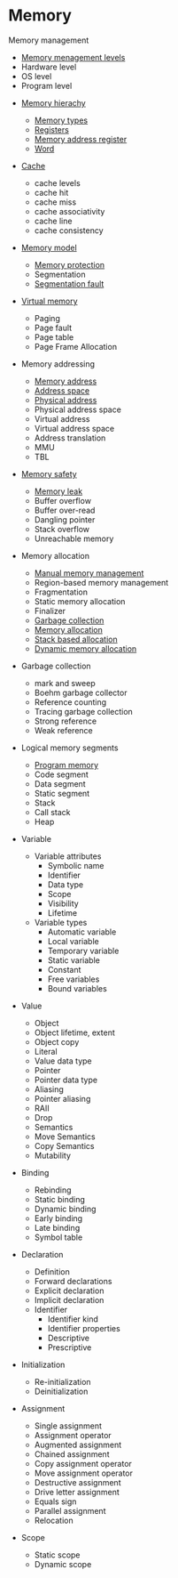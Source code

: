 # Memory

Memory management
- [Memory menagement levels](memory-management-levels.md)
- Hardware level
- OS level
- Program level


* [Memory hierachy](memory-hierarchy.md)
  - [Memory types](memory-types.md)
  - [Registers](registers.md)
  - [Memory address register](mar.md)
  - [Word](word.md)

* [Cache](cache.md)
  - cache levels
  - cache hit
  - cache miss
  - cache associativity
  - cache line
  - cache consistency

* [Memory model](./memory-model.md)
  - [Memory protection](./memory-protection.md)
  - Segmentation
  - [Segmentation fault](./segmentation-fault.md)

* [Virtual memory](./virtual-memory.md)
    - Paging
    - Page fault
    - Page table
    - Page Frame Allocation

* Memory addressing
  - [Memory address](./memory-address.md)
  - [Address space](address-space.md)
  - [Physical address](./physical-address.md)
  - Physical address space
  - Virtual address
  - Virtual address space
  - Address translation
  - MMU
  - TBL

* [Memory safety](./memory-safety.md)
  - [Memory leak](memory-leak.md)
  - Buffer overflow
  - Buffer over-read
  - Dangling pointer
  - Stack overflow
  - Unreachable memory

* Memory allocation
  - [Manual memory management](manual-memory-management.md)
  - Region-based memory management
  - Fragmentation
  - Static memory allocation
  - Finalizer
  - [Garbage collection](garbage-collection.md)
  - [Memory allocation](memory-allocation.md)
  - [Stack based allocation](stack-based-memory-allocation.md)
  - [Dynamic memory allocation](dynamic-memory-allocation.md)
  
* Garbage collection
  - mark and sweep
  - Boehm garbage collector
  - Reference counting
  - Tracing garbage collection
  - Strong reference
  - Weak reference

* Logical memory segments
  - [Program memory](program-memory.md)
  - Code segment
  - Data segment
  - Static segment
  - Stack
  - Call stack
  - Heap


* Variable
  * Variable attributes
    - Symbolic name
    - Identifier
    - Data type
    - Scope
    - Visibility
    - Lifetime
  * Variable types
    - Automatic variable
    - Local variable
    - Temporary variable
    - Static variable
    - Constant
    - Free variables
    - Bound variables


* Value
  - Object
  - Object lifetime, extent
  - Object copy
  - Literal
  - Value data type
  - Pointer
  - Pointer data type
  - Aliasing
  - Pointer aliasing
  - RAII
  - Drop
  - Semantics
  - Move Semantics
  - Copy Semantics
  - Mutability

* Binding
  - Rebinding
  - Static binding
  - Dynamic binding
  - Early binding
  - Late binding
  - Symbol table

* Declaration
  - Definition
  - Forward declarations
  - Explicit declaration
  - Implicit declaration
  - Identifier
    - Identifier kind
    - Identifier properties
    - Descriptive
    - Prescriptive

* Initialization
  - Re-initialization
  - Deinitialization  

* Assignment 
  - Single assignment
  - Assignment operator
  - Augmented assignment
  - Chained assignment
  - Copy assignment operator
  - Move assignment operator
  - Destructive assignment
  - Drive letter assignment
  - Equals sign
  - Parallel assignment
  - Relocation

* Scope
  - Static scope
  - Dynamic scope

